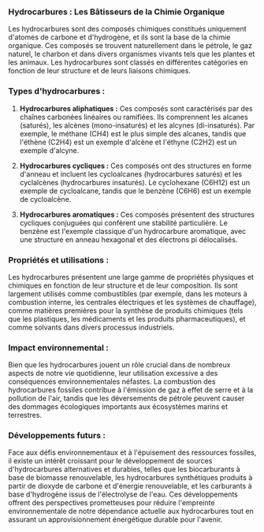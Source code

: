 ### **Hydrocarbures : Les Bâtisseurs de la Chimie Organique**

Les hydrocarbures sont des composés chimiques constitués uniquement d'atomes de carbone et d'hydrogène, et ils sont la base de la chimie organique. Ces composés se trouvent naturellement dans le pétrole, le gaz naturel, le charbon et dans divers organismes vivants tels que les plantes et les animaux. Les hydrocarbures sont classés en différentes catégories en fonction de leur structure et de leurs liaisons chimiques.

### **Types d'hydrocarbures :**

1. **Hydrocarbures aliphatiques :** Ces composés sont caractérisés par des chaînes carbonées linéaires ou ramifiées. Ils comprennent les alcanes (saturés), les alcènes (mono-insaturés) et les alcynes (di-insaturés). Par exemple, le méthane (CH4) est le plus simple des alcanes, tandis que l'éthène (C2H4) est un exemple d'alcène et l'éthyne (C2H2) est un exemple d'alcyne.

2. **Hydrocarbures cycliques :** Ces composés ont des structures en forme d'anneau et incluent les cycloalcanes (hydrocarbures saturés) et les cyclalcènes (hydrocarbures insaturés). Le cyclohexane (C6H12) est un exemple de cycloalcane, tandis que le benzène (C6H6) est un exemple de cycloalcène.

3. **Hydrocarbures aromatiques :** Ces composés présentent des structures cycliques conjuguées qui confèrent une stabilité particulière. Le benzène est l'exemple classique d'un hydrocarbure aromatique, avec une structure en anneau hexagonal et des électrons pi délocalisés.

### **Propriétés et utilisations :**

Les hydrocarbures présentent une large gamme de propriétés physiques et chimiques en fonction de leur structure et de leur composition. Ils sont largement utilisés comme combustibles (par exemple, dans les moteurs à combustion interne, les centrales électriques et les systèmes de chauffage), comme matières premières pour la synthèse de produits chimiques (tels que les plastiques, les médicaments et les produits pharmaceutiques), et comme solvants dans divers processus industriels.

### **Impact environnemental :**

Bien que les hydrocarbures jouent un rôle crucial dans de nombreux aspects de notre vie quotidienne, leur utilisation excessive a des conséquences environnementales néfastes. La combustion des hydrocarbures fossiles contribue à l'émission de gaz à effet de serre et à la pollution de l'air, tandis que les déversements de pétrole peuvent causer des dommages écologiques importants aux écosystèmes marins et terrestres.

### **Développements futurs :**

Face aux défis environnementaux et à l'épuisement des ressources fossiles, il existe un intérêt croissant pour le développement de sources d'hydrocarbures alternatives et durables, telles que les biocarburants à base de biomasse renouvelable, les hydrocarbures synthétiques produits à partir de dioxyde de carbone et d'énergie renouvelable, et les carburants à base d'hydrogène issus de l'électrolyse de l'eau. Ces développements offrent des perspectives prometteuses pour réduire l'empreinte environnementale de notre dépendance actuelle aux hydrocarbures tout en assurant un approvisionnement énergétique durable pour l'avenir.